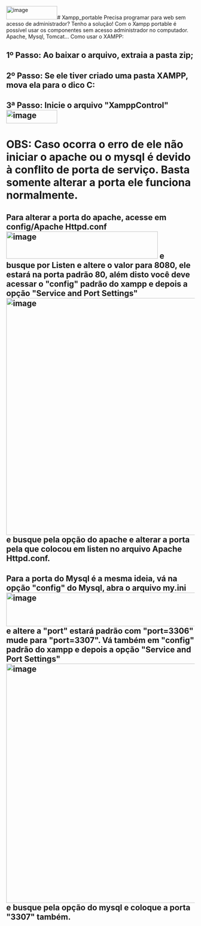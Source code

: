 <img width="136" height="36" alt="image" src="https://github.com/user-attachments/assets/11ec654f-f2a9-4e24-bc45-cecb21d4889f" /># Xampp_portable
Precisa programar para web sem acesso de administrador? Tenho a solução! Com o Xampp portable é possível usar os componentes sem acesso administrador no computador.
Apache, Mysql, Tomcat... 
Como usar o XAMPP:
## 1º Passo: Ao baixar o arquivo, extraia a pasta zip;
## 2º Passo: Se ele tiver criado uma pasta XAMPP, mova ela para o dico C:
## 3ª Passo: Inicie o arquivo "XamppControl" <img width="136" height="36" alt="image" src="https://github.com/user-attachments/assets/0e46d822-b71a-48e4-b5f5-13698e1c0eb2" />



# OBS: Caso ocorra o erro de ele não iniciar o apache ou o mysql é devido à conflito de porta de serviço. Basta somente alterar a porta ele funciona normalmente.
## Para alterar a porta do apache, acesse em config/Apache Httpd.conf <img width="405" height="73" alt="image" src="https://github.com/user-attachments/assets/b4f4d244-94d2-43f1-bee6-e7fdb4e9516a" /> e busque por Listen e altere o valor para 8080, ele estará na porta padrão 80, além disto você deve acessar o "config" padrão do xampp e depois a opção "Service and Port Settings" <img width="835" height="634" alt="image" src="https://github.com/user-attachments/assets/39a76fa3-1716-45e0-97e6-92dc1642eee4" /> e busque pela opção do apache e alterar a porta pela que colocou em listen no arquivo Apache Httpd.conf.
## Para a porta do Mysql é a mesma ideia, vá na opção "config" do Mysql, abra o arquivo my.ini <img width="680" height="90" alt="image" src="https://github.com/user-attachments/assets/51e8987f-ba39-4097-9e7e-85283563ac29" /> e altere a "port" estará padrão com "port=3306" mude para "port=3307". Vá também em "config" padrão do xampp e depois a opção "Service and Port Settings" <img width="1229" height="640" alt="image" src="https://github.com/user-attachments/assets/c9644298-bec5-47e7-9215-cf0342236756" /> e busque pela opção do mysql e coloque a porta "3307" também.

